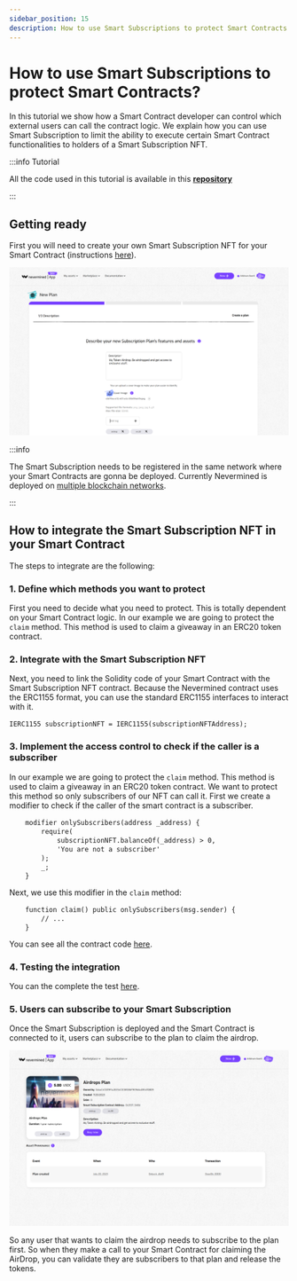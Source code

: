 ```yaml
---
sidebar_position: 15
description: How to use Smart Subscriptions to protect Smart Contracts
---
```


# How to use Smart Subscriptions to protect Smart Contracts?

In this tutorial we show how a Smart Contract developer can control which external users can call the contract logic. We explain how you can use Smart Subscription to limit the ability to execute certain Smart Contract functionalities to holders of a Smart Subscription NFT.

:::info Tutorial

All the code used in this tutorial is available in this **[repository](https://github.com/nevermined-io/tutorials/tree/main/subscriptions/001-Smart_Contract_Access)**

:::

## Getting ready

First you will need to create your own Smart Subscription NFT for your Smart Contract (instructions [here](../builders/create-subscription)).

![Registering a new Plan](/images/tutorials/plans/01_Registering_new_Plan.png)

:::info

The Smart Subscription needs to be registered in the same network where your Smart Contracts are gonna be deployed. Currently Nevermined is deployed on [multiple blockchain networks](../../environments/).

:::

## How to integrate the Smart Subscription NFT in your Smart Contract

The steps to integrate are the following:

### 1. Define which methods you want to protect

First you need to decide what you need to protect. This is totally dependent on your Smart Contract logic. In our example we are going to protect the `claim` method. This method is used to claim a giveaway in an ERC20 token contract.

### 2. Integrate with the Smart Subscription NFT

Next, you need to link the Solidity code of your Smart Contract with the Smart Subscription NFT contract. Because the Nevermined contract uses the ERC1155 format, you can use the standard ERC1155 interfaces to interact with it.

```solidity
IERC1155 subscriptionNFT = IERC1155(subscriptionNFTAddress);
```

### 3. Implement the access control to check if the caller is a subscriber

In our example we are going to protect the `claim` method. This method is used to claim a giveaway in an ERC20 token contract. We want to protect this method so only subscribers of our NFT can call it. First we create a modifier to check if the caller of the smart contract is a subscriber.

```solidity
    modifier onlySubscribers(address _address) {
        require(
            subscriptionNFT.balanceOf(_address) > 0,
            'You are not a subscriber'
        );
        _;
    }
```

Next, we use this modifier in the `claim` method:

```solidity
    function claim() public onlySubscribers(msg.sender) {
        // ...
    }
```

You can see all the contract code [here](https://github.com/nevermined-io/tutorials/blob/main/subscriptions/001-Smart_Contract_Access/contracts/MyToken.sol).


### 4. Testing the integration

You can the complete the test [here](https://github.com/nevermined-io/tutorials/blob/main/subscriptions/001-Smart_Contract_Access/test/MyToken.ts).

### 5. Users can subscribe to your Smart Subscription

Once the Smart Subscription is deployed and the Smart Contract is connected to it, users can subscribe to the plan to claim the airdrop. 

![Purchase the Plan](/images/tutorials/plans/03_Plan_details.png)

So any user that wants to claim the airdrop needs to subscribe to the plan first. So when they make a call to your Smart Contract for claiming the AirDrop, you can validate they are subscribers to that plan and release the tokens.